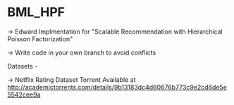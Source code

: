 # BML_HPF

->  Edward Implmentation for "Scalable Recommendation with Hierarchical Poisson Factorization"

-> Write code in your own branch to avoid conflicts

Datasets - 

->  Netflix Rating Dataset Torrent Available at http://academictorrents.com/details/9b13183dc4d60676b773c9e2cd6de5e5542cee9a
